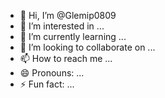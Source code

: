 - 👋 Hi, I’m @Glemip0809
- 👀 I’m interested in ...
- 🌱 I’m currently learning ...
- 💞️ I’m looking to collaborate on ...
- 📫 How to reach me ...
- 😄 Pronouns: ...
- ⚡ Fun fact: ...

<!---
Glemip0809/Glemip0809 is a ✨ special ✨ repository because its `README.md` (this file) appears on your GitHub profile.
You can click the Preview link to take a look at your changes.
--->
